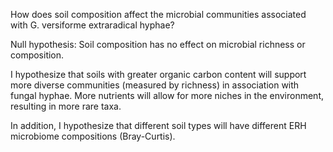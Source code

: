 How does soil composition affect the microbial communities associated with G. versiforme extraradical hyphae?

Null hypothesis:
Soil composition has no effect on microbial richness or composition.

I hypothesize that soils with greater organic carbon content will support more diverse communities (measured by richness) in association with fungal hyphae. More nutrients will allow for more niches in the environment, resulting in more rare taxa.

In addition, I hypothesize that different soil types will have different ERH microbiome compositions (Bray-Curtis).
